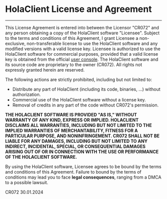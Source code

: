 # HolaClient License and Agreement
---
This License Agreement is entered into between the Licensor "CR072" and any person obtaining a copy of the HolaClient software "Licensee". Subject to the terms and conditions of this Agreement, I grant Licensee a non-exclusive, non-transferable license to use the HolaClient software and any modified versions with a valid license key.
Licensee is authorized to use the HolaClient software for commercial purposes, provided that a valid license key is obtained from the official [user console](https://console.holaclient.tech). The HolaClient software and its source code are proprietary to the owner (CR072). All rights not expressly granted herein are reserved.

The following actions are strictly prohibited, including but not limited to:
- Distribute any part of HolaClient (including its code, binaries, ...) without authorization.
- Commercial use of the HolaClient software without a license key.
- Removal of credits in any part of the code without CR072's permission.

**THE HOLACLIENT SOFTWARE IS PROVIDED "AS IS," WITHOUT WARRANTY OF ANY KIND, EXPRESS OR IMPLIED. HOLACLIENT DISCLAIMS ALL WARRANTIES, INCLUDING BUT NOT LIMITED TO THE IMPLIED WARRANTIES OF MERCHANTABILITY, FITNESS FOR A PARTICULAR PURPOSE, AND NONINFRINGEMENT. CR072 SHALL NOT BE LIABLE FOR ANY DAMAGES, INCLUDING BUT NOT LIMITED TO ANY INDIRECT, INCIDENTAL, SPECIAL, OR CONSEQUENTIAL DAMAGES ARISING OUT OF OR IN CONNECTION WITH THE USE OR PERFORMANCE OF THE HOLACLIENT SOFTWARE.**

By using the HolaClient software, Licensee agrees to be bound by the terms and conditions of this Agreement.
Failure to bound by the terms of conditions may lead you to face **legal consequences**, ranging from a DMCA to a possible lawsuit.

CR072
30.01.2024
